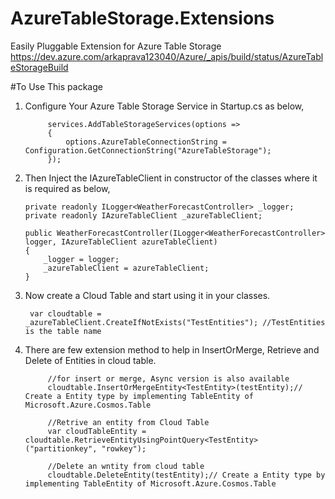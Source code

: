 # AzureTableStorage.Extensions
Easily Pluggable Extension for Azure Table Storage
https://dev.azure.com/arkaprava123040/Azure/_apis/build/status/AzureTableStorageBuild

#To Use This package
1. Configure Your Azure Table Storage Service in Startup.cs as below,

            services.AddTableStorageServices(options =>
            {
                options.AzureTableConnectionString = Configuration.GetConnectionString("AzureTableStorage");
            });
            
 2. Then Inject the IAzureTableClient in constructor of the classes where it is required as below,
 
        private readonly ILogger<WeatherForecastController> _logger;
        private readonly IAzureTableClient _azureTableClient;

        public WeatherForecastController(ILogger<WeatherForecastController> logger, IAzureTableClient azureTableClient)
        {
            _logger = logger;
            _azureTableClient = azureTableClient;
        }
        
3. Now create a Cloud Table and start using it in your classes.
    
        var cloudtable = _azureTableClient.CreateIfNotExists("TestEntities"); //TestEntities is the table name
        
4. There are few extension method to help in InsertOrMerge, Retrieve and Delete of Entities in cloud table.
            
            //for insert or merge, Async version is also available
            cloudtable.InsertOrMergeEntity<TestEntity>(testEntity);// Create a Entity type by implementing TableEntity of Microsoft.Azure.Cosmos.Table
            
            //Retrive an entity from Cloud Table
            var cloudTableEntity = cloudtable.RetrieveEntityUsingPointQuery<TestEntity>("partitionkey", "rowkey");

            //Delete an wntity from cloud table
            cloudtable.DeleteEntity(testEntity);// Create a Entity type by implementing TableEntity of Microsoft.Azure.Cosmos.Table
